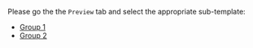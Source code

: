 Please go the the `Preview` tab and select the appropriate sub-template:

* [Group 1](?expand=1&template=pull_request_template_1.md)
* [Group 2](?expand=1&template=pull_request_template_2.md)